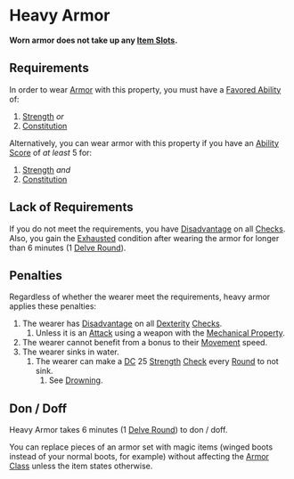 # Heavy Armor

**Worn armor does not take up any [Item Slots](../../../../Player%20Characters/Derived%20Statistics/Item%20Slots.md).**

## Requirements

In order to wear [Armor](../../../Armor.md) with this property, you must have a [Favored Ability](../../../../Player%20Characters/Favored%20Ability.md) of:

1. [Strength](../../../../Player%20Characters/Chosen%20Statistics/Strength.md) *or*
2. [Constitution](../../../../Player%20Characters/Chosen%20Statistics/Constitution.md)

Alternatively, you can wear armor with this property if you have an [Ability Score](../../../../Player%20Characters/Chosen%20Statistics/Ability%20Scores.md) of *at least* 5 for:

1. [Strength](../../../../Player%20Characters/Chosen%20Statistics/Strength.md) *and*
2. [Constitution](../../../../Player%20Characters/Chosen%20Statistics/Constitution.md)

## Lack of Requirements

If you do not meet the requirements, you have [Disadvantage](../../../../Game%20Procedures/Dice%20Rolls/Disadvantage.md) on all [Checks](../../../../Game%20Procedures/Check.md). Also, you gain the [Exhausted](../../../../Conditions/Exhausted.md) condition after wearing the armor for longer than 6 minutes (1 [Delve Round](../../../../Game%20Procedures/Round.md#Delve%20Round)).

## Penalties

Regardless of whether the wearer meet the requirements, heavy armor applies these penalties:

1. The wearer has [Disadvantage](../../../../Game%20Procedures/Dice%20Rolls/Disadvantage.md) on all [Dexterity](../../../../Player%20Characters/Chosen%20Statistics/Dexterity.md) [Checks](../../../../Game%20Procedures/Check.md).
	1. Unless it is an [Attack](../../../../Game%20Procedures/Attack.md) using a weapon with the [Mechanical Property](../../Weapons/Weapon%20Properties/Mechanical%20Property.md).
2. The wearer cannot benefit from a bonus to their [Movement](../../../../Game%20Procedures/Movement.md) speed.
3. The wearer sinks in water.
	1. The wearer can make a [DC](../../../../Game%20Procedures/DC.md) 25 [Strength](../../../../Player%20Characters/Chosen%20Statistics/Strength.md) [Check](../../../../Game%20Procedures/Check.md) every [Round](../../../../Game%20Procedures/Round.md) to not sink.
		1. See [Drowning](../../../../Hazards/Elemental.md#Drowning).

## Don / Doff

Heavy Armor takes 6 minutes (1 [Delve Round](../../../../Game%20Procedures/Round.md#Delve%20Round)) to don / doff.

You can replace pieces of an armor set with magic items (winged boots instead of your normal boots, for example) without affecting the [Armor Class](../../../../Player%20Characters/Derived%20Statistics/Armor%20Class.md) unless the item states otherwise.
